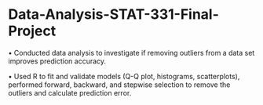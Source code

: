 # Data-Analysis-STAT-331-Final-Project

•	Conducted data analysis to investigate if removing outliers from a data set improves prediction accuracy.

•	Used R to fit and validate models (Q-Q plot, histograms, scatterplots), performed forward, backward, and stepwise selection to remove the outliers and calculate prediction error.
